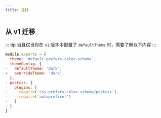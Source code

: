 ```yaml
---
title: 迁移
---
```


## 从 v1 迁移

::: tip
当且仅当你在 `v1` 版本中配置了 `defaultTheme` 时，需要了解以下内容
:::

``` js
module.exports = {
  theme: 'default-prefers-color-scheme',
  themeConfig: {
-   defaultTheme: 'dark',
+   overrideTheme: 'dark',
  },
- postcss: {
-   plugins: [
-     require('css-prefers-color-scheme/postcss'),
-     require('autoprefixer')
-   ]
- }
}
```